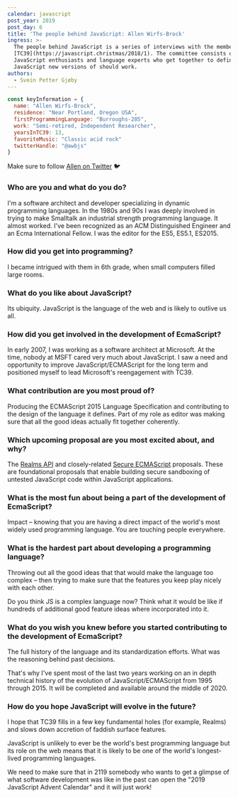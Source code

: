 ```yaml
---
calendar: javascript
post_year: 2019
post_day: 6
title: 'The people behind JavaScript: Allen Wirfs-Brock'
ingress: >-
  The people behind JavaScript is a series of interviews with the members of
  [TC39](https://javascript.christmas/2018/1). The committee consists of
  JavaScript enthusiasts and language experts who get together to define how
  JavaScript new versions of should work. 
authors:
  - Svein Petter Gjøby
---
```

```js
const keyInformation = {
  name: "Allen Wirfs-Brock",
  residence: "Near Portland, Oregon USA", 
  firstProgrammingLanguage: "Burroughs-205", 
  work: "Semi-retired, Independent Researcher", 
  yearsInTC39: 13, 
  favoriteMusic: "Classic acid rock"
  twitterHandle: "@awbjs"
}
```
Make sure to follow [Allen on Twitter](https://twitter.com/awbjs) :bird:


### Who are you and what do you do? 

I'm a software architect and developer specializing in dynamic programming languages. In the 1980s and 90s I was deeply involved in trying to make Smalltalk an industrial strength programming language.  It almost worked. I've been recognized as an ACM Distinguished Engineer and an Ecma International Fellow. I was the editor for the ES5, ES5.1, ES2015.

### How did you get into programming? 

I became intrigued with them in 6th grade, when small computers filled large rooms.

### What do you like about JavaScript?

Its ubiquity.  JavaScript is the language of the web and is likely to outlive us all.

### How did you get involved in the development of EcmaScript?

In early 2007, I was working as a software architect at Microsoft. At the time,
nobody at MSFT cared very much about JavaScript.  I saw a need and opportunity
to improve  JavaScript/ECMAScript for the long term and positioned myself to
lead Microsoft's reengagement with TC39. 

### What contribution are you most proud of?

Producing the ECMAScript 2015 Language Specification and contributing to the
design of the language it defines. Part of my role as editor was making sure
that all the good ideas actually fit together coherently.

### Which upcoming proposal are you most excited about, and why?

The [Realms API](https://github.com/tc39/proposal-realms) and closely-related
[Secure ECMAScript](https://github.com/tc39/proposal-ses) proposals.
These are foundational proposals that enable building secure sandboxing
of untested JavaScript code within JavaScript applications. 

### What is the most fun about being a part of the development of EcmaScript?

Impact – knowing that you are having a direct impact of the world's most
widely used programming language. You are touching people everywhere.

### What is the hardest part about developing a programming language?

Throwing out all the good ideas that that would make the language too
complex – then trying to make sure that the features you keep play
nicely with each other.

Do you think JS is a complex language now? Think what it would be like if
hundreds of additional good feature ideas where incorporated into it.

### What do you wish you knew before you started contributing to the development of EcmaScript?

The full history of the language and its standardization efforts. What was the
reasoning behind past decisions.

That's why I've spent most of the last two years working on an in depth
technical history of the evolution of JavaScript/ECMAScript from 1995
through 2015. It will be completed and available around the middle of 2020.

### How do you hope JavaScript will evolve in the future?

I  hope that TC39 fills in a few key fundamental holes (for example, Realms)
and slows down  accretion of faddish surface features. 

JavaScript is unlikely to ever be the world's best programming language but
its role on the web means that it is likely to be one of the world's
longest-lived programming languages.

We need to make sure that in 2119 somebody who wants to get a glimpse of what
software development was like in the past can open the
"2019 JavaScript Advent Calendar" and it will just work!
